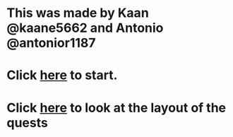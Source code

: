 # This was made by Kaan @kaane5662 and Antonio @antonior1187

# Click [here](../tavernquests.md) to start.

# Click [here](https://docs.google.com/drawings/d/1NW9YIyM1CfY4wN3U_d9vJO8BH9KyS-JUdXhSyrFQcJk/edit) to look at the layout of the quests
